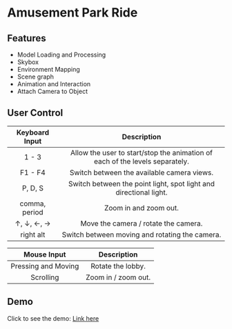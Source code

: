 # Amusement Park Ride

## Features
- Model Loading and Processing
- Skybox
- Environment Mapping
- Scene graph
- Animation and Interaction
- Attach Camera to Object


## User Control
| Keyboard Input      | Description                                        
| :-----------------: |:----------------------------------------------------------------: |
| 1 - 3   | Allow the user to start/stop the animation of each of the levels separately. |
| F1 - F4 | Switch between the available camera views. |
| P, D, S | Switch between the point light, spot light and directional light. |
| comma, period | Zoom in and zoom out. |
| ↑, ↓, ←, →    | Move the camera / rotate the camera. |
| right alt     | Switch between moving and rotating the camera. |

| Mouse Input         | Description                                        
| :-----------------: |:----------------------------------------------------------------: |
| Pressing and Moving | Rotate the lobby. |
| Scrolling           | Zoom in / zoom out. |


## Demo
Click to see the demo: [Link here](https://youtu.be/FRO3HSwKkpw)
